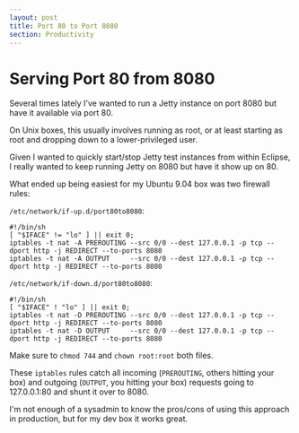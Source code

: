 ```yaml
---
layout: post
title: Port 80 to Port 8080
section: Productivity
---
```


Serving Port 80 from 8080
=========================

Several times lately I've wanted to run a Jetty instance on port 8080 but have it available via port 80.

On Unix boxes, this usually involves running as root, or at least starting as root and dropping down to a lower-privileged user.

Given I wanted to quickly start/stop Jetty test instances from within Eclipse, I really wanted to keep running Jetty on 8080 but have it show up on 80.

What ended up being easiest for my Ubuntu 9.04 box was two firewall rules:

`/etc/network/if-up.d/port80to8080`:

    #!/bin/sh
    [ "$IFACE" != "lo" ] || exit 0;
    iptables -t nat -A PREROUTING --src 0/0 --dest 127.0.0.1 -p tcp --dport http -j REDIRECT --to-ports 8080
    iptables -t nat -A OUTPUT     --src 0/0 --dest 127.0.0.1 -p tcp --dport http -j REDIRECT --to-ports 8080

`/etc/network/if-down.d/port80to8080`:

    #!/bin/sh
    [ "$IFACE" ! "lo" ] || exit 0;
    iptables -t nat -D PREROUTING --src 0/0 --dest 127.0.0.1 -p tcp --dport http -j REDIRECT --to-ports 8080
    iptables -t nat -D OUTPUT     --src 0/0 --dest 127.0.0.1 -p tcp --dport http -j REDIRECT --to-ports 8080

Make sure to `chmod 744` and `chown root:root` both files.

These `iptables` rules catch all incoming (`PREROUTING`, others hitting your box) and outgoing (`OUTPUT`, you hitting your box) requests going to 127.0.0.1:80 and shunt it over to 8080.

I'm not enough of a sysadmin to know the pros/cons of using this approach in production, but for my dev box it works great.

